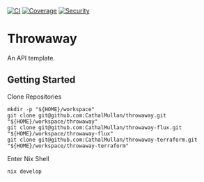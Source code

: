 [![CI](https://github.com/CathalMullan/throwaway/actions/workflows/ci.yml/badge.svg)](https://github.com/CathalMullan/throwaway/actions/workflows/ci.yml)
[![Coverage](https://github.com/CathalMullan/throwaway/actions/workflows/coverage.yml/badge.svg)](https://github.com/CathalMullan/throwaway/actions/workflows/coverage.yml)
[![Security](https://github.com/CathalMullan/throwaway/actions/workflows/security.yml/badge.svg)](https://github.com/CathalMullan/throwaway/actions/workflows/security.yml)

# Throwaway
An API template.

## Getting Started
Clone Repositories

```
mkdir -p "${HOME}/workspace"
git clone git@github.com:CathalMullan/throwaway.git "${HOME}/workspace/throwaway"
git clone git@github.com:CathalMullan/throwaway-flux.git "${HOME}/workspace/throwaway-flux"
git clone git@github.com:CathalMullan/throwaway-terraform.git "${HOME}/workspace/throwaway-terraform"
```

Enter Nix Shell

```
nix develop
```
